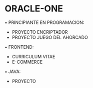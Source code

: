# ORACLE-ONE

• PRINCIPIANTE EN PROGRAMACION: 
  - PROYECTO ENCRIPTADOR
  - PROYECTO JUEGO DEL AHORCADO

• FRONTEND:
  - CURRICULUM VITAE
  - E-COMMERCE

• JAVA:
  - PROYECTO
